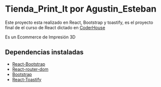# Tienda_Print_It por Agustin_Esteban

Este proyecto esta realizado en React, Bootstrap y toastify, es el proyecto final de el curso de React dictado en [CoderHouse](https://www.coderhouse.com)

Es un Ecommerce de Impresión 3D

## Dependencias instaladas

- [React-Bootstrap](https://react-bootstrap.github.io/)
- [React-router-dom](https://v5.reactrouter.com/)
- [Bootstrap](https://getbootstrap.com/)
- [React-Toastify](https://fkhadra.github.io/react-toastify/introduction)
